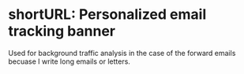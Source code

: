# shortURL: Personalized email tracking banner

Used for background traffic analysis in the case of the forward emails becuase I write long emails or letters. 

